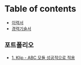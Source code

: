 # Table of contents

* [이력서](README.md)
* [경력기술서](experience.md)

## 포트폴리오 <a href="#protfolio" id="protfolio"></a>

* [1. Klip - ABC 모듈 성공적으로 적용](protfolio/1.-klip-abc.md)
